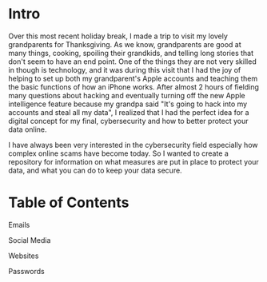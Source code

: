 # Intro
Over this most recent holiday break, I made a trip to visit my lovely grandparents for Thanksgiving. As we know, grandparents are good at many things, cooking, spoiling their grandkids, and telling long stories that don't seem to have an end point. One of the things they are not very skilled in though is technology, and it was during this visit that I had the joy of helping to set up both my grandparent's Apple accounts and teaching them the basic functions of how an iPhone works. After almost 2 hours of fielding many questions about hacking and eventually turning off the new Apple intelligence feature because my grandpa said "It's going to hack into my accounts and steal all my data", I realized that I had the perfect idea for a digital concept for my final, cybersecurity and how to better protect your data online. 

I have always been very interested in the cybersecurity field especially how complex online scams have become today. So I wanted to create a repository for information on what measures are put in place to protect your data, and what you can do to keep your data secure. 

# Table of Contents

Emails

Social Media 

Websites

Passwords 


